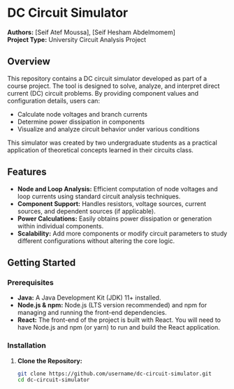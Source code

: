 # DC Circuit Simulator

**Authors:** [Seif Atef Moussa], [Seif Hesham Abdelmomem]  
**Project Type:** University Circuit Analysis Project

## Overview

This repository contains a DC circuit simulator developed as part of a course project. The tool is designed to solve, analyze, and interpret direct current (DC) circuit problems. By providing component values and configuration details, users can:

- Calculate node voltages and branch currents
- Determine power dissipation in components
- Visualize and analyze circuit behavior under various conditions

This simulator was created by two undergraduate students as a practical application of theoretical concepts learned in their circuits class.

## Features

- **Node and Loop Analysis:** Efficient computation of node voltages and loop currents using standard circuit analysis techniques.
- **Component Support:** Handles resistors, voltage sources, current sources, and dependent sources (if applicable).
- **Power Calculations:** Easily obtains power dissipation or generation within individual components.
- **Scalability:** Add more components or modify circuit parameters to study different configurations without altering the core logic.

## Getting Started

### Prerequisites

- **Java:** A Java Development Kit (JDK) 11+ installed.
- **Node.js & npm:** Node.js (LTS version recommended) and npm for managing and running the front-end dependencies.
- **React:** The front-end of the project is built with React. You will need to have Node.js and npm (or yarn) to run and build the React application.

### Installation

1. **Clone the Repository:**
   ```bash
   git clone https://github.com/username/dc-circuit-simulator.git
   cd dc-circuit-simulator
